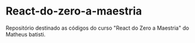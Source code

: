 # React-do-zero-a-maestria
Repositório destinado as códigos do curso "React do Zero a Maestria" do Matheus batisti.
